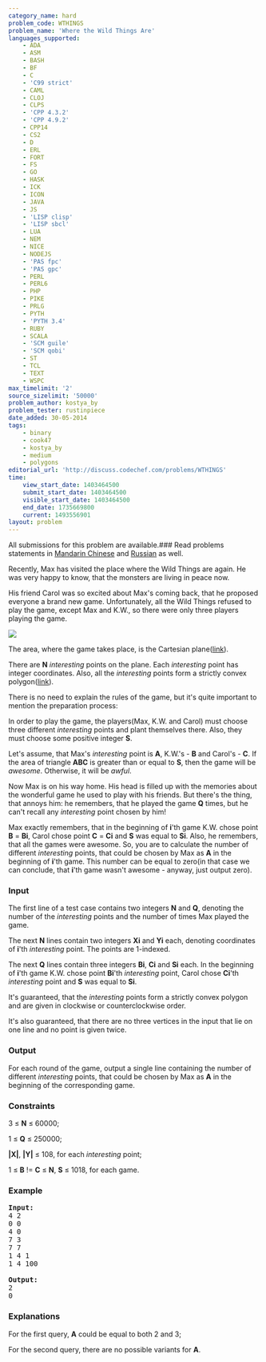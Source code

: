 ```yaml
---
category_name: hard
problem_code: WTHINGS
problem_name: 'Where the Wild Things Are'
languages_supported:
    - ADA
    - ASM
    - BASH
    - BF
    - C
    - 'C99 strict'
    - CAML
    - CLOJ
    - CLPS
    - 'CPP 4.3.2'
    - 'CPP 4.9.2'
    - CPP14
    - CS2
    - D
    - ERL
    - FORT
    - FS
    - GO
    - HASK
    - ICK
    - ICON
    - JAVA
    - JS
    - 'LISP clisp'
    - 'LISP sbcl'
    - LUA
    - NEM
    - NICE
    - NODEJS
    - 'PAS fpc'
    - 'PAS gpc'
    - PERL
    - PERL6
    - PHP
    - PIKE
    - PRLG
    - PYTH
    - 'PYTH 3.4'
    - RUBY
    - SCALA
    - 'SCM guile'
    - 'SCM qobi'
    - ST
    - TCL
    - TEXT
    - WSPC
max_timelimit: '2'
source_sizelimit: '50000'
problem_author: kostya_by
problem_tester: rustinpiece
date_added: 30-05-2014
tags:
    - binary
    - cook47
    - kostya_by
    - medium
    - polygons
editorial_url: 'http://discuss.codechef.com/problems/WTHINGS'
time:
    view_start_date: 1403464500
    submit_start_date: 1403464500
    visible_start_date: 1403464500
    end_date: 1735669800
    current: 1493556901
layout: problem
---
```

All submissions for this problem are available.###  Read problems statements in [Mandarin Chinese](http://www.codechef.com/download/translated/COOK47/mandarin2/WTHINGS.pdf) and [Russian](http://www.codechef.com/download/translated/COOK47/russian/WTHINGS.pdf) as well.

Recently, Max has visited the place where the Wild Things are again. He was very happy to know, that the monsters are living in peace now.

His friend Carol was so excited about Max's coming back, that he proposed everyone a brand new game. Unfortunately, all the Wild Things refused to play the game, except Max and K.W., so there were only three players playing the game.

![](/download/extimages/4e92b0bc21bd247da871da4a6fb7eb79.jpg)

The area, where the game takes place, is the Cartesian plane([link](http://en.wikipedia.org/wiki/Cartesian_plane)).

There are **N** *interesting* points on the plane. Each *interesting* point has integer coordinates. Also, all the *interesting* points form a strictly convex polygon([link](http://en.wikipedia.org/wiki/Convex_polygon#Strict_convexity)).

There is no need to explain the rules of the game, but it's quite important to mention the preparation process:

In order to play the game, the players(Max, K.W. and Carol) must choose three different *interesting* points
and plant themselves there. Also, they must choose some positive integer **S**.

Let's assume, that Max's *interesting* point is **A**, K.W.'s - **B** and Carol's - **C**.
If the area of triangle **ABC** is greater than or equal to **S**, then the game will be *awesome*.
 Otherwise, it will be *awful*.

Now Max is on his way home. His head is filled up with the memories about the wonderful game he used to play with
his friends. But there's the thing, that annoys him: he remembers, that he played the game **Q** times, but
he can't recall any *interesting* point chosen by him!

Max exactly remembers, that in the beginning of **i**'th game K.W. chose point **B** = **Bi**,
Carol chose point **C** = **Ci** and **S** was equal to **Si**.
Also, he remembers, that all the games were awesome.
So, you are to calculate the number of different *interesting* points,
that could be chosen by Max as **A** in the beginning of **i**'th game. This number can be equal to zero(in that case we can conclude, that **i**'th game wasn't awesome - anyway, just output zero).

### Input

The first line of a test case contains two integers **N** and **Q**,
denoting the number of the *interesting* points and the number of times Max played the game.

The next **N** lines contain two integers **Xi** and **Yi** each, denoting coordinates of **i**'th *interesting* point. The points are 1-indexed.

The next **Q** lines contain three integers **Bi**, **Ci** and **Si** each. In the beginning of **i**'th game K.W. chose point **Bi**'th *interesting* point, Carol chose **Ci**'th *interesting* point and **S** was equal to **Si**.

It's guaranteed, that the *interesting* points form a strictly convex polygon and are given in clockwise or counterclockwise order.

It's also guaranteed, that there are no three vertices in the input that lie on one line and no point is given twice.

### Output

For each round of the game, output a single line containing the number of different *interesting* points, that could be chosen by Max as **A** in the beginning of the corresponding game.

### Constraints

3 ≤ **N** ≤ 60000;

1 ≤ **Q** ≤ 250000;

**|X|**, **|Y|** ≤ 108, for each *interesting* point;

1 ≤ **B**  != **C** ≤ **N**, **S** ≤ 1018, for each game.

### Example

<pre><b>Input:</b>
4 2
0 0
4 0
7 3
7 7
1 4 1
1 4 100

<b>Output:</b>
2
0
</pre>
### Explanations

For the first query, **A** could be equal to both 2 and 3;

For the second query, there are no possible variants for **A**.
